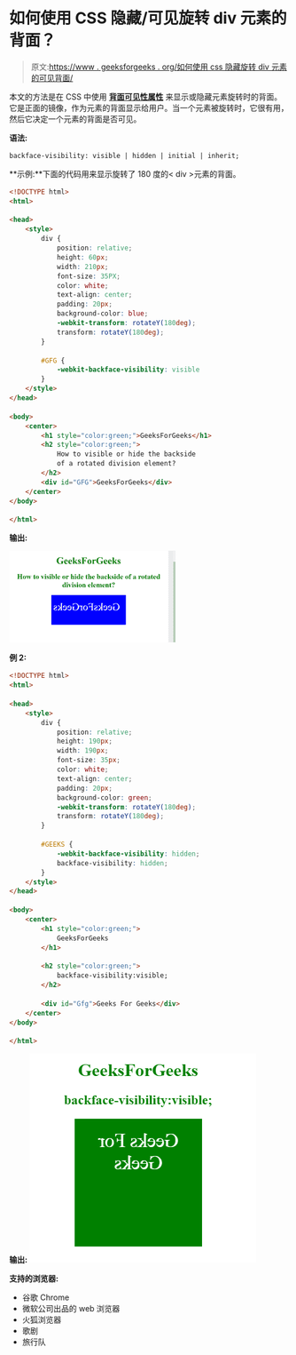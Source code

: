 # 如何使用 CSS 隐藏/可见旋转 div 元素的背面？

> 原文:[https://www . geeksforgeeks . org/如何使用 css 隐藏旋转 div 元素的可见背面/](https://www.geeksforgeeks.org/how-to-hide-visible-the-backside-of-a-rotated-div-element-using-css/)

本文的方法是在 CSS 中使用 **[背面可见性属性](https://www.geeksforgeeks.org/css-backface-visibility-property/)** 来显示或隐藏元素旋转时的背面。它是正面的镜像，作为元素的背面显示给用户。当一个元素被旋转时，它很有用，然后它决定一个元素的背面是否可见。

**语法:**

```html
backface-visibility: visible | hidden | initial | inherit;
```

**示例:**下面的代码用来显示旋转了 180 度的< div >元素的背面。

```html
<!DOCTYPE html>
<html>

<head>
    <style>
        div {
            position: relative;
            height: 60px;
            width: 210px;
            font-size: 35PX;
            color: white;
            text-align: center;
            padding: 20px;
            background-color: blue;
            -webkit-transform: rotateY(180deg);
            transform: rotateY(180deg);
        }

        #GFG {
            -webkit-backface-visibility: visible
        }
    </style>
</head>

<body>
    <center>
        <h1 style="color:green;">GeeksForGeeks</h1>
        <h2 style="color:green;">
            How to visible or hide the backside
            of a rotated division element?
        </h2>
        <div id="GFG">GeeksForGeeks</div>
    </center>
</body>

</html>        
```

**输出:**

![](img/491cfbecc30c876ff26c6be99d9d66b4.png)

**例 2:**

```html
<!DOCTYPE html>
<html>

<head>
    <style>
        div {
            position: relative;
            height: 190px;
            width: 190px;
            font-size: 35px;
            color: white;
            text-align: center;
            padding: 20px;
            background-color: green;
            -webkit-transform: rotateY(180deg);
            transform: rotateY(180deg);
        }

        #GEEKS {
            -webkit-backface-visibility: hidden;
            backface-visibility: hidden;
        }
    </style>
</head>

<body>
    <center>
        <h1 style="color:green;">
            GeeksForGeeks
        </h1>

        <h2 style="color:green;">
            backface-visibility:visible;
        </h2>

        <div id="Gfg">Geeks For Geeks</div>
    </center>
</body>

</html>    
```

**输出:**
![](img/a0a531e4113d41fef92162a1793d8040.png)

**支持的浏览器:**

*   谷歌 Chrome
*   微软公司出品的 web 浏览器
*   火狐浏览器
*   歌剧
*   旅行队